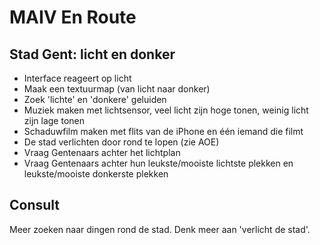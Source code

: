 # MAIV En Route

## Stad Gent: licht en donker
- Interface reageert op licht
- Maak een textuurmap (van licht naar donker)
- Zoek 'lichte' en 'donkere' geluiden
- Muziek maken met lichtsensor, veel licht zijn hoge tonen, weinig licht zijn lage tonen
- Schaduwfilm maken met flits van de iPhone en één iemand die filmt
- De stad verlichten door rond te lopen (zie AOE)
- Vraag Gentenaars achter het lichtplan
- Vraag Gentenaars achter hun leukste/mooiste lichtste plekken en leukste/mooiste donkerste plekken

## Consult
Meer zoeken naar dingen rond de stad. Denk meer aan 'verlicht de stad'. 